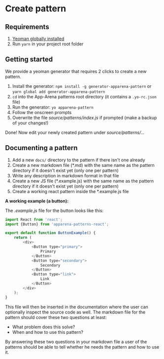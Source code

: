# Create pattern

## Requirements

1. [Yeoman globally installed](http://yeoman.io/learning/index.html)
2. Run `yarn` in your project root folder


## Getting started
We provide a yeoman generator that requires 2 clicks to create a new
pattern.

1. Install the generator: `npm install -g generator-apparena-pattern` or  `yarn global add generator-apparena-pattern`
2. `cd` into the App-Arena patterns root directory (it contains a `.yo-rc.json` file)
3. Run the generator: `yo apparena-pattern`
4. Follow the onscreen prompts
5. Overwrite the file *source/patterns/index.js* if prompted (make a backup of your changes!)

Done! Now edit your newly created pattern under *source/patterns/...*

## Documenting a pattern

1. Add a new `docs/` directory to the pattern if there isn't one
   already
2. Create a new markdown file (\*.md) with the same name as the
   pattern directory if it doesn't exist yet (only one per pattern)
3. Write any description in markdown format in that file
4. Create a new JS file (\*.example.js) with the same name as the
   pattern directory if it doesn't exist yet (only one per pattern)
5. Create a working react pattern inside the \*.example.js file

**A working example (a button):**

The *.example.js* file for the button looks like this:
```javascript
import React from 'react';
import {Button} from 'apparena-patterns-react';

export default function ButtonExample() {
    return (
        <div>
            <Button type="primary">
                Primary
            </Button>
            <Button type="secondary">
                Secondary
            </Button>
            <Button type="link">
                Link
            </Button>
        </div>
    );
}
```

This file will then be inserted in the documentation where the user can
optionally inspect the source code as well. The markdown file for the
pattern should cover these two questions at least:
* What problem does this solve?
* When and how to use this pattern?

By answering these two questions in your markdown file a user of the
patterns should be able to tell whether he needs the pattern and how to
use it.
